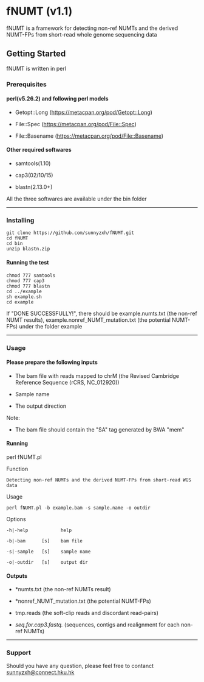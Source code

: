 # fNUMT (v1.1)
fNUMT is a framework for detecting non-ref NUMTs and the derived NUMT-FPs from short-read whole genome sequencing data

## Getting Started
fNUMT is written in perl

### Prerequisites

#### perl(v5.26.2) and following perl models
* Getopt::Long (https://metacpan.org/pod/Getopt::Long)

- File::Spec (https://metacpan.org/pod/File::Spec)

* File::Basename (https://metacpan.org/pod/File::Basename)

#### Other required softwares
* samtools(1.10)

- cap3(02/10/15)

* blastn(2.13.0+)

All the three softwares are available under the bin folder

***
### Installing
    
    git clone https://github.com/sunnyzxh/fNUMT.git
    cd fNUMT
    cd bin
    unzip blastn.zip

#### Running the test
    chmod 777 samtools
    chmod 777 cap3
    chmod 777 blastn
    cd ../example
    sh example.sh
    cd example
    
If "DONE SUCCESSFULLY!", there should be example.numts.txt (the non-ref NUMT results), example.nonref_NUMT_mutation.txt (the potential NUMT-FPs) under the folder example

***

### Usage
#### Please prepare the following inputs

* The bam file with reads mapped to chrM (the Revised Cambridge Reference Sequence (rCRS, NC_012920))

- Sample name

* The output direction

Note: 
* The bam file should contain the "SA" tag generated by BWA "mem"

#### Running

perl fNUMT.pl

Function
    
    Detecting non-ref NUMTs and the derived NUMT-FPs from short-read WGS data

Usage
    
    perl fNUMT.pl -b example.bam -s sample.name -o outdir

Options
   
    -h|-help            help
    
    -b|-bam      [s]    bam file
    
    -s|-sample   [s]    sample name
    
    -o|-outdir   [s]    output dir

#### Outputs

* *numts.txt (the non-ref NUMTs result)

- *nonref_NUMT_mutation.txt (the potential NUMT-FPs)

* tmp.reads (the soft-clip reads and discordant read-pairs)

- *seq.for.cap3.fastq.* (sequences, contigs and realignment for each non-ref NUMTs)

***

### Support
Should you have any question, please feel free to contanct sunnyzxh@connect.hku.hk
